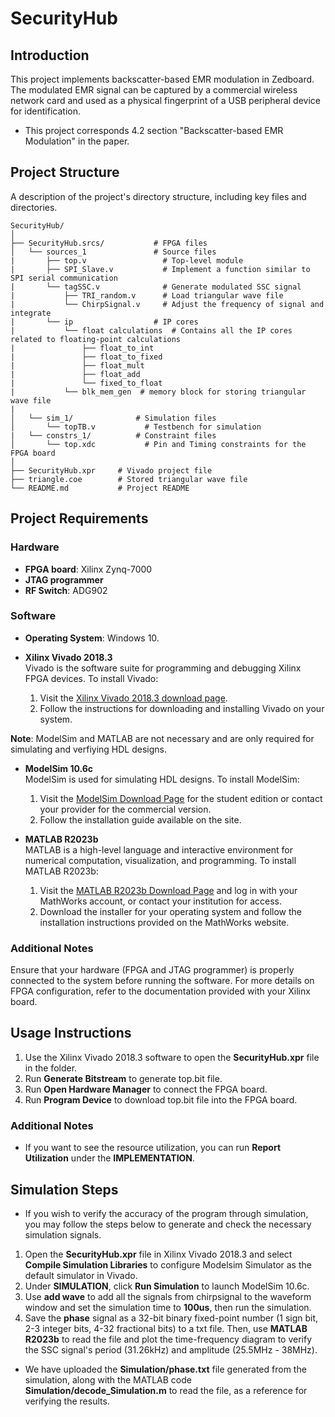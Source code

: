 # SecurityHub

## Introduction
This project implements backscatter-based EMR modulation in Zedboard. The modulated EMR signal can be captured by a commercial wireless network card and used as a physical fingerprint of a USB peripheral device for identification. 
+ This project corresponds 4.2 section "Backscatter-based EMR Modulation" in the paper.

## Project Structure
A description of the project's directory structure, including key files and directories.

```plaintext
SecurityHub/
│
├── SecurityHub.srcs/           # FPGA files
│   └── sources_1               # Source files
|       ├── top.v                 # Top-level module
|       ├── SPI_Slave.v           # Implement a function similar to SPI serial communication
|       └── tagSSC.v              # Generate modulated SSC signal
|           ├── TRI_random.v      # Load triangular wave file
|           └── ChirpSignal.v     # Adjust the frequency of signal and integrate
|       └── ip                  # IP cores
|           └── float calculations  # Contains all the IP cores related to floating-point calculations
|               ├── float_to_int     
|               ├── float_to_fixed     
|               ├── float_mult
|               ├── float_add
|               └── fixed_to_float  
|           └── blk_mem_gen  # memory block for storing triangular wave file       
| 
│   └── sim_1/              # Simulation files
│       └── topTB.v           # Testbench for simulation
|   └── constrs_1/          # Constraint files
│       └── top.xdc           # Pin and Timing constraints for the FPGA board
│
├── SecurityHub.xpr     # Vivado project file
├── triangle.coe        # Stored triangular wave file
└── README.md           # Project README
```

## Project Requirements

### Hardware
- **FPGA board**: Xilinx Zynq-7000
- **JTAG programmer**
- **RF Switch**: ADG902

### Software
- **Operating System**: Windows 10.

- **Xilinx Vivado 2018.3**  
  Vivado is the software suite for programming and debugging Xilinx FPGA devices. To install Vivado:
  1. Visit the [Xilinx Vivado 2018.3 download page](https://www.xilinx.com/support/download/index.html/content/xilinx/en/downloadNav/vivado-design-tools/archive.html).
  2. Follow the instructions for downloading and installing Vivado on your system.

**Note**: ModelSim and MATLAB are not necessary and are only required for simulating and verfiying HDL designs.

- **ModelSim 10.6c**  
  ModelSim is used for simulating HDL designs. To install ModelSim:
  1. Visit the [ModelSim Download Page](https://www.mentor.com/company/higher_ed/modelsim-student-edition) for the student edition or contact your provider for the commercial version.
  2. Follow the installation guide available on the site.

- **MATLAB R2023b**  
  MATLAB is a high-level language and interactive environment for numerical computation, visualization, and programming. To install MATLAB R2023b:

  1. Visit the [MATLAB R2023b Download Page](https://www.mathworks.com/downloads) and log in with your MathWorks account, or contact your institution for access.
  2. Download the installer for your operating system and follow the installation instructions provided on the MathWorks website.


### Additional Notes
Ensure that your hardware (FPGA and JTAG programmer) is properly connected to the system before running the software. For more details on FPGA configuration, refer to the documentation provided with your Xilinx board.


## Usage Instructions
1. Use the Xilinx Vivado 2018.3 software to open the **SecurityHub.xpr** file in the folder.
2. Run **Generate Bitstream** to generate top.bit file.
3. Run **Open Hardware Manager** to connect the FPGA board.
4. Run **Program Device** to download top.bit file into the FPGA board.
### Additional Notes
+ If you want to see the resource utilization, you can run **Report Utilization** under the **IMPLEMENTATION**.


## Simulation Steps
+ If you wish to verify the accuracy of the program through simulation, you may follow the steps below to generate and check the necessary simulation signals.
 
1. Open the **SecurityHub.xpr** file in Xilinx Vivado 2018.3 and select **Compile Simulation Libraries** to configure Modelsim Simulator as the default simulator in Vivado.
2. Under **SIMULATION**, click **Run Simulation** to launch ModelSim 10.6c.  
3. Use **add wave** to add all the signals from chirpsignal to the waveform window and set the simulation time to **100us**, then run the simulation.  
4. Save the **phase** signal as a 32-bit binary fixed-point number (1 sign bit, 2-3 integer bits, 4-32 fractional bits) to a txt file. Then, use **MATLAB R2023b** to read the file and plot the time-frequency diagram to verify the SSC signal's period (31.26kHz) and amplitude (25.5MHz - 38MHz). 
<!-- 4. Select the **tan_out** signal in the waveform window, change the format to **Analog** and the radix to **float32**. The **tan_out** signal will appear as a **triangular waveform**, which controls SSC frequency variation.   -->
+ We have uploaded the **Simulation/phase.txt** file generated from the simulation, along with the MATLAB code **Simulation/decode_Simulation.m** to read the file, as a reference for verifying the results.